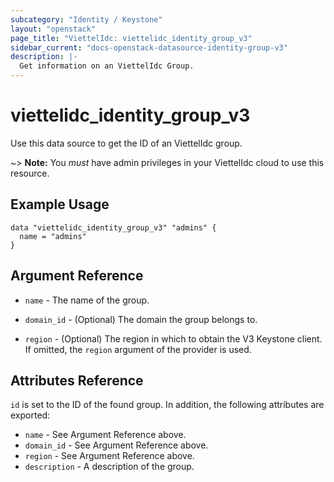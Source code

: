 ```yaml
---
subcategory: "Identity / Keystone"
layout: "openstack"
page_title: "ViettelIdc: viettelidc_identity_group_v3"
sidebar_current: "docs-openstack-datasource-identity-group-v3"
description: |-
  Get information on an ViettelIdc Group.
---
```


# viettelidc\_identity\_group\_v3

Use this data source to get the ID of an ViettelIdc group.

~> **Note:** You _must_ have admin privileges in your ViettelIdc cloud to use
this resource.

## Example Usage

```hcl
data "viettelidc_identity_group_v3" "admins" {
  name = "admins"
}
```

## Argument Reference

* `name` - The name of the group.

* `domain_id` - (Optional) The domain the group belongs to.

* `region` - (Optional) The region in which to obtain the V3 Keystone client.
    If omitted, the `region` argument of the provider is used.


## Attributes Reference

`id` is set to the ID of the found group. In addition, the following attributes
are exported:

* `name` - See Argument Reference above.
* `domain_id` - See Argument Reference above.
* `region` - See Argument Reference above.
* `description` - A description of the group.
